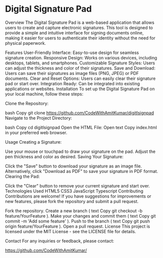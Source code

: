 # Digital Signature Pad
Overview
The Digital Signature Pad is a web-based application that allows users to create and capture electronic signatures. This tool is designed to provide a simple and intuitive interface for signing documents online, making it easier for users to authenticate their identity without the need for physical paperwork.

Features
User-Friendly Interface: Easy-to-use design for seamless signature creation.
Responsive Design: Works on various devices, including desktops, tablets, and smartphones.
Customizable Signature Styles: Users can adjust the thickness and color of their signatures.
Save and Download: Users can save their signatures as image files (PNG, JPEG) or PDF documents.
Clear and Reset Options: Users can easily clear their signature pad or start over.
Integration Ready: Can be integrated into existing applications or websites.
Installation
To set up the Digital Signature Pad on your local machine, follow these steps:

Clone the Repository:

bash
Copy
git clone https://github.com/CodeWithAmitKumar/digitlsignpad
Navigate to the Project Directory:

bash
Copy
cd digitlsignpad
Open the HTML File: Open
text
Copy
index.html
in your preferred web browser.

Usage
Creating a Signature:

Use your mouse or touchpad to draw your signature on the pad.
Adjust the pen thickness and color as desired.
Saving Your Signature:

Click the "Save" button to download your signature as an image file.
Alternatively, click "Download as PDF" to save your signature in PDF format.
Clearing the Pad:

Click the "Clear" button to remove your current signature and start over.
Technologies Used
HTML5
CSS3
JavaScript
Typescript
Contributing
Contributions are welcome! If you have suggestions for improvements or new features, please fork the repository and submit a pull request.

Fork the repository.
Create a new branch (
text
Copy
git checkout -b feature/YourFeature
).
Make your changes and commit them (
text
Copy
git commit -m 'Add some feature'
).
Push to the branch (
text
Copy
git push origin feature/YourFeature
).
Open a pull request.
License
This project is licensed under the MIT License - see the LICENSE file for details.

Contact
For any inquiries or feedback, please contact:


https://github.com/CodeWithAmitKumar/